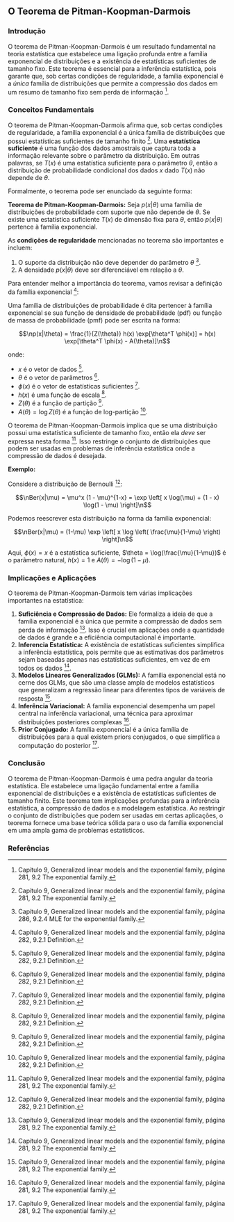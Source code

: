 ## O Teorema de Pitman-Koopman-Darmois

### Introdução
O teorema de Pitman-Koopman-Darmois é um resultado fundamental na teoria estatística que estabelece uma ligação profunda entre a família exponencial de distribuições e a existência de estatísticas suficientes de tamanho fixo. Este teorema é essencial para a inferência estatística, pois garante que, sob certas condições de regularidade, a família exponencial é a *única* família de distribuições que permite a compressão dos dados em um resumo de tamanho fixo sem perda de informação [^1].

### Conceitos Fundamentais
O teorema de Pitman-Koopman-Darmois afirma que, sob certas condições de regularidade, a família exponencial é a única família de distribuições que possui estatísticas suficientes de tamanho finito [^1]. Uma **estatística suficiente** é uma função dos dados amostrais que captura toda a informação relevante sobre o parâmetro da distribuição. Em outras palavras, se $T(x)$ é uma estatística suficiente para o parâmetro $\theta$, então a distribuição de probabilidade condicional dos dados $x$ dado $T(x)$ não depende de $\theta$.

Formalmente, o teorema pode ser enunciado da seguinte forma:

**Teorema de Pitman-Koopman-Darmois:** Seja $p(x|\theta)$ uma família de distribuições de probabilidade com suporte que não depende de $\theta$. Se existe uma estatística suficiente $T(x)$ de dimensão fixa para $\theta$, então $p(x|\theta)$ pertence à família exponencial.

As **condições de regularidade** mencionadas no teorema são importantes e incluem:

1.  O suporte da distribuição não deve depender do parâmetro $\theta$ [^6].
2.  A densidade $p(x|\theta)$ deve ser diferenciável em relação a $\theta$.

Para entender melhor a importância do teorema, vamos revisar a definição da família exponencial [^2]:

Uma família de distribuições de probabilidade é dita pertencer à família exponencial se sua função de densidade de probabilidade (pdf) ou função de massa de probabilidade (pmf) pode ser escrita na forma:

$$\np(x|\theta) = \frac{1}{Z(\theta)} h(x) \exp[\theta^T \phi(x)] = h(x) \exp[\theta^T \phi(x) - A(\theta)]\n$$

onde:

*   $x$ é o vetor de dados [^2].
*   $\theta$ é o vetor de parâmetros [^2].
*   $\phi(x)$ é o vetor de estatísticas suficientes [^2].
*   $h(x)$ é uma função de escala [^2].
*   $Z(\theta)$ é a função de partição [^2].
*   $A(\theta) = \log Z(\theta)$ é a função de log-partição [^2].

O teorema de Pitman-Koopman-Darmois implica que se uma distribuição possui uma estatística suficiente de tamanho fixo, então ela *deve* ser expressa nesta forma [^1]. Isso restringe o conjunto de distribuições que podem ser usadas em problemas de inferência estatística onde a compressão de dados é desejada.

**Exemplo:**

Considere a distribuição de Bernoulli [^2]:

$$\nBer(x|\mu) = \mu^x (1 - \mu)^{1-x} = \exp \left[ x \log(\mu) + (1 - x) \log(1 - \mu) \right]\n$$

Podemos reescrever esta distribuição na forma da família exponencial:

$$\nBer(x|\mu) = (1-\mu) \exp \left[ x \log \left( \frac{\mu}{1-\mu} \right) \right]\n$$

Aqui, $\phi(x) = x$ é a estatística suficiente, $\theta = \log(\frac{\mu}{1-\mu})$ é o parâmetro natural, $h(x) = 1$ e $A(\theta) = -\log(1-\mu)$.

### Implicações e Aplicações
O teorema de Pitman-Koopman-Darmois tem várias implicações importantes na estatística:

1.  **Suficiência e Compressão de Dados:** Ele formaliza a ideia de que a família exponencial é a única que permite a compressão de dados sem perda de informação [^1]. Isso é crucial em aplicações onde a quantidade de dados é grande e a eficiência computacional é importante.
2.  **Inferencia Estatística:** A existência de estatísticas suficientes simplifica a inferência estatística, pois permite que as estimativas dos parâmetros sejam baseadas apenas nas estatísticas suficientes, em vez de em todos os dados [^1].
3.  **Modelos Lineares Generalizados (GLMs):** A família exponencial está no cerne dos GLMs, que são uma classe ampla de modelos estatísticos que generalizam a regressão linear para diferentes tipos de variáveis de resposta [^1].
4.  **Inferência Variacional:** A família exponencial desempenha um papel central na inferência variacional, uma técnica para aproximar distribuições posteriores complexas [^1].
5.  **Prior Conjugado:** A família exponencial é a única família de distribuições para a qual existem priors conjugados, o que simplifica a computação do posterior [^1].

### Conclusão
O teorema de Pitman-Koopman-Darmois é uma pedra angular da teoria estatística. Ele estabelece uma ligação fundamental entre a família exponencial de distribuições e a existência de estatísticas suficientes de tamanho finito. Este teorema tem implicações profundas para a inferência estatística, a compressão de dados e a modelagem estatística. Ao restringir o conjunto de distribuições que podem ser usadas em certas aplicações, o teorema fornece uma base teórica sólida para o uso da família exponencial em uma ampla gama de problemas estatísticos.
### Referências
[^1]: Capítulo 9, Generalized linear models and the exponential family, página 281, 9.2 The exponential family.
[^2]: Capítulo 9, Generalized linear models and the exponential family, página 282, 9.2.1 Definition.
[^6]: Capítulo 9, Generalized linear models and the exponential family, página 286, 9.2.4 MLE for the exponential family.
<!-- END -->